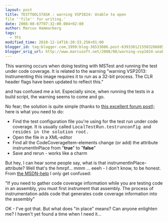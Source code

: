 ```yaml
---
layout: post
title: TESTTOOLSTASK : warning VSP1024: Unable to open
file ''file'' for writing.'
date: 2008-08-07T07:32:00.004+02:00
author: Marcus Hammarberg
tags:
  - TFS
modified_time: 2010-12-14T16:20:33.256+01:00
blogger_id: tag:blogger.com,1999:blog-36533086.post-6393301215503286885
blogger_orig_url: http://www.marcusoft.net/2008/08/warning-vsp1024-unable-to-open-file.html
---
```


This warning occurs when doing testing with <span
id="SPELLING_ERROR_0" class="blsp-spelling-error">MSTest and
running the test under code coverage. It is related to the warning
"warning VSP2013:
Instrumenting this image requires it to run as a 32-bit process. The
CLR
header flags have been updated to reflect this."

and has confused me a lot. Especially since, when running the tests in a
build script, the warning seems to come and go.

No fear; the solution is quite simple (thanks to [this excellent forum
post](http://forums.microsoft.com/MSDN/ShowPost.aspx?PostID=2149662&SiteID=1));
here is what you need to do:

-   Find the test configuration file <span id="SPELLING_ERROR_3"
    class="blsp-spelling-corrected">you're using for the test run
    under code coverage. It is <span id="SPELLING_ERROR_4"
    class="blsp-spelling-corrected">usually called <span
    style="font-family:courier new;">LocalTestRun.<span
    id="SPELLING_ERROR_6"
    class="blsp-spelling-error">testrunconfig and resides
    in the solution root.
-   Open the file in a XML-editor
-   Find all the <span
    id="SPELLING_ERROR_7"
    class="blsp-spelling-error">CodeCoverageItem-elements
    change (or add) the attribute
    instrumentInPlace from
    "**true**" to "**false**"
-   Save and rerun - works like a charm

But hey, I can hear some people say, what is that instrumentInPlace-attribute?
Well that's the hmrpf... mmm ... eeeh - I don't know, to be honest.
From [the MSDN-help](http://msdn.microsoft.com/en-us/library/ms243141.aspx)
I only get confused:

"If you need to gather code coverage information while you are testing
code in an assembly, you must first instrument that assembly. The
process of instrumentation adds code that generates code coverage
information into the assembly"

OK - I've got that. But what does "in place" means? Can anyone enlighten
me? I haven't yet found a time when I need it...
